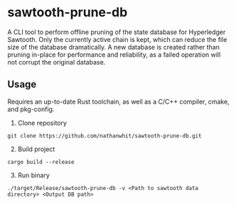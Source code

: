 # sawtooth-prune-db

A CLI tool to perform offline pruning of the state database for Hyperledger Sawtooth.
Only the currently active chain is kept, which can reduce the file size of the database dramatically.
A new database is created rather than pruning in-place for performance and reliability, as a failed operation
will not corrupt the original database.

## Usage

Requires an up-to-date Rust toolchain, as well as a C/C++ compiler, cmake, and pkg-config.

1. Clone repository
```
git clone https://github.com/nathanwhit/sawtooth-prune-db.git
```
2. Build project
```
cargo build --release
```

3. Run binary
```
./target/Release/sawtooth-prune-db -v <Path to sawtooth data directory> <Output DB path>
```